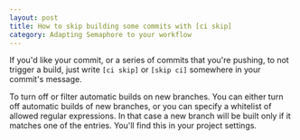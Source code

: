 ```yaml
---
layout: post
title: How to skip building some commits with [ci skip]
category: Adapting Semaphore to your workflow
---
```


If you'd like your commit, or a series of commits that you're pushing, to not
trigger a build, just write `[ci skip]` or `[skip ci]` somewhere in your commit's
message.

To turn off or filter automatic builds on new branches. You can either turn off automatic builds of new branches, or you can specify a whitelist of allowed regular expressions. In that case a new branch will be built only if it matches one of the entries. You'll find this in your project settings.
